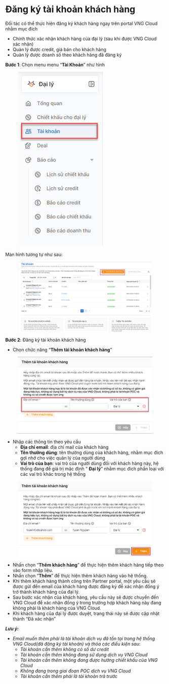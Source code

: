 # Đăng ký tài khoản khách hàng

Đối tác có thể thực hiện đăng ký khách hàng ngay trên portal VNG Cloud nhằm mục đích

* Chính thức xác nhận khách hàng của đại lý (sau khi được VNG Cloud xác nhận)
* Quản lý được credit, giá bán cho khách hàng
* Quản lý được doanh số theo khách hàng đã đăng ký

**Bước 1**: Chọn menu menu “**Tài Khoản**” như hình

<figure><img src="../.gitbook/assets/image.png" alt=""><figcaption></figcaption></figure>

Màn hình tương tự như sau:

<div data-full-width="true">

<figure><img src="../.gitbook/assets/image (1).png" alt=""><figcaption></figcaption></figure>

</div>

**Bước 2**: Đăng ký tài khoản khách hàng

* Chọn chức năng “**Thêm tài khoản khách hàng**”

<figure><img src="../.gitbook/assets/image (2).png" alt=""><figcaption></figcaption></figure>

* Nhập các thông tin theo yêu cầu
  * **Địa chỉ email**: địa chỉ mail của khách hàng
  * **Tên thường dùng**: tên thường dùng của khách hàng, nhằm mục đích gợi nhớ cho việc quản lý của người dùng
  * **Vai trò của bạn**: vai trò của người dùng đối với khách hàng này, hệ thống đang để giá trị mặc định “ **Đại lý**” nhằm mục đích phần loại với các vai trò khác trong hệ thống

<figure><img src="../.gitbook/assets/image (4).png" alt=""><figcaption></figcaption></figure>

* Nhấn chọn “**Thêm khách hàng**” để thực hiện thêm khách hàng tiếp theo vào form nhập liệu.
* Nhấn chọn “**Thêm**” để thực hiện thêm khách hàng vào hệ thống.
* Khi thêm khách hàng thành công trên Partner portal, một yêu cầu sẽ được gửi đến email của khách hàng được đăng ký để xác nhận đồng ý trở thành khách hàng của đại lý.
* Sau bước xác nhận của khách hàng, yêu cầu này sẽ được chuyển đến VNG Cloud để xác nhận đồng ý trong trường hợp khách hàng này đang không phải là khách hàng của VNG Cloud.
* Khi khách hàng của đại lý được duyệt, trạng thái này sẽ được cập nhật thành “Đã xác nhận”

_**Lưu ý:**_

* _Email muốn thêm phải là tài khoản dịch vụ đã tồn tại trong hệ thống VNG Cloud(đã đăng ký tài khoản) và thỏa các điều kiện sau:_
  * _Tài khoản cần thêm không có số dư credit_
  * _Tài khoản cần thêm không đang sử dụng dịch vụ VNG Cloud_
  * _Tài khoản cần thêm không đang được hưởng chiết khấu của VNG Cloud_
  * _Không đang trong giai đoạn POC dịch vụ VNG Cloud_
  * _Tài khoản cần thêm phải là tài khoản trả trước_
